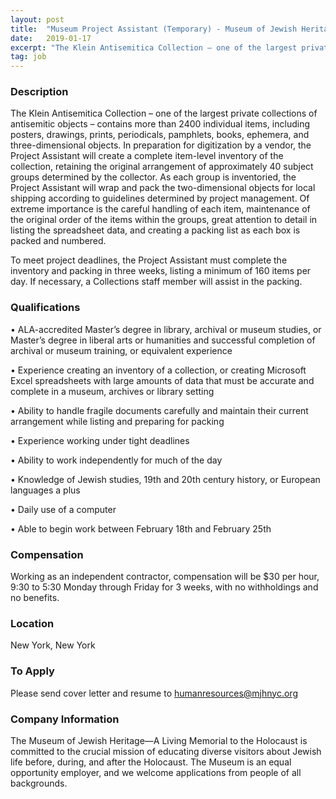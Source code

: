 ```yaml
---
layout: post
title:  "Museum Project Assistant (Temporary) - Museum of Jewish Heritage - A Living Memorial to the Holocaust"
date:   2019-01-17
excerpt: "The Klein Antisemitica Collection – one of the largest private collections of antisemitic objects – contains more than 2400 individual items, including posters, drawings, prints, periodicals, pamphlets, books, ephemera, and three-dimensional objects. In preparation for digitization by a vendor, the Project Assistant will create a complete item-level inventory of the..."
tag: job
---
```


### Description   

The Klein Antisemitica Collection – one of the largest private collections of antisemitic objects – contains more than 2400 individual items, including posters, drawings, prints, periodicals, pamphlets, books, ephemera, and three-dimensional objects. In preparation for digitization by a vendor, the Project Assistant will create a complete item-level inventory of the collection, retaining the original arrangement of approximately 40 subject groups determined by the collector. As each group is inventoried, the Project Assistant will wrap and pack the two-dimensional objects for local shipping according to guidelines determined by project management. Of extreme importance is the careful handling of each item, maintenance of the original order of the items within the groups, great attention to detail in listing the spreadsheet data, and creating a packing list as each box is packed and numbered.

To meet project deadlines, the Project Assistant must complete the inventory and packing in three weeks, listing a minimum of 160 items per day. If necessary, a Collections staff member will assist in the packing.




### Qualifications   


• 	ALA-accredited Master’s degree in library, archival or museum studies, or Master’s degree in liberal arts or humanities and successful completion of archival or museum training, or equivalent experience

• 	Experience creating an inventory of a collection, or creating Microsoft Excel spreadsheets with large amounts of data that must be accurate and complete in a museum, archives or library setting

• 	Ability to handle fragile documents carefully and maintain their current arrangement while listing and preparing for packing

• 	Experience working under tight deadlines

• 	Ability to work independently for much of the day

• 	Knowledge of Jewish studies, 19th and 20th century history, or European languages a plus

• 	Daily use of a computer

• 	Able to begin work between February 18th and February 25th


### Compensation   

Working as an independent contractor, compensation will be $30 per hour, 9:30 to 5:30 Monday through Friday for 3 weeks, with no withholdings and no benefits.


### Location   

New York, New York




### To Apply   

Please send cover letter and resume to humanresources@mjhnyc.org


### Company Information   

The Museum of Jewish Heritage—A Living Memorial to the Holocaust is committed to the crucial mission of educating diverse visitors about Jewish life before, during, and after the Holocaust. The Museum is an equal opportunity employer, and we welcome applications from people of all backgrounds.



